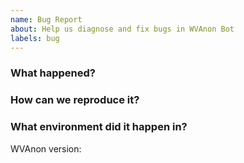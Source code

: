 ```yaml
---
name: Bug Report
about: Help us diagnose and fix bugs in WVAnon Bot
labels: bug
---
```


<!--
Thank you for helping to improve WVAnon Bot!

Please be sure to search for open issues before raising a new one. We use issues
for bug reports and feature requests. Please ask any general questions in the
Discord server! :)
-->

### What happened?

<!--
Please let us know what behaviour you expected and how WVAnon diverged from
that behaviour.
-->

### How can we reproduce it?

<!--
Help us to reproduce your bug as succinctly and precisely as possible.
-->

### What environment did it happen in?

<!-- Use a release tag or a commit hash :) -->

WVAnon version:

<!--
Include at least the version or commit of WVAnon you were running. Consider
also including the following if relevant:

* OS (e.g. from /etc/os-release)
* Node.js Version
-->
